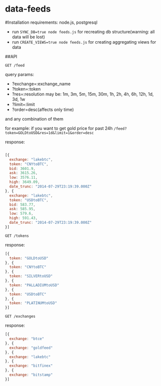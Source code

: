 data-feeds
==========

#Installation
requirements: node.js, postgresql
* run `SYNC_DB=true node feeds.js` for recreating db structure(warning: all data will be lost)
* run `CREATE_VIEWS=true node feeds.js` for creating aggregating views for data

##API


```
GET /feed
```
query params:
* ?exchange=:exchange_name
* ?token=:token
* ?res=:resolution may be: 1m, 3m, 5m, 15m, 30m, 1h, 2h, 4h, 6h, 12h, 1d, 3d, 1w
* ?limit=:limit
* ?order=desc(affects only time)

and any combination of them

for example: if you want to get gold price for past 24h
`/feed?token=GOLDtoUSD&res=1d&limit=1&order=desc`

response:
```javascript

[{
  exchange: "lakebtc",
  token: "CNYtoBTC",
  bid: 3601.9,
  ask: 3615.26,
  low: 3576.11,
  high: 3649.09,
  date_trunc: "2014-07-29T23:19:39.000Z"
}, {
  exchange: "lakebtc",
  token: "USDtoBTC",
  bid: 583.77,
  ask: 585.95,
  low: 579.6,
  high: 591.43,
  date_trunc: "2014-07-29T23:19:39.000Z"
}]

```
```
GET /tokens
```
response:
```javascript
[{
  token: "GOLDtoUSD"
}, {
  token: "CNYtoBTC"
}, {
  token: "SILVERtoUSD"
}, {
  token: "PALLADIUMtoUSD"
}, {
  token: "USDtoBTC"
}, {
  token: "PLATINUMtoUSD"
}]
```
```
GET /exchanges
```
response:
```javascript
[{
  exchange: "btce"
}, {
  exchange: "goldfeed"
}, {
  exchange: "lakebtc"
}, {
  exchange: "bitfinex"
}, {
  exchange: "bitstamp"
}]
```

